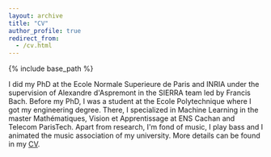```yaml
---
layout: archive
title: "CV"
author_profile: true
redirect_from:
  - /cv.html
---
```


{% include base_path %}

I did my PhD at the Ecole Normale Superieure de Paris and INRIA under the supervision of Alexandre d'Aspremont in the SIERRA team led by Francis Bach. Before my PhD, I was a student at the Ecole Polytechnique where I got my engineering degree. There, I specialized in Machine Learning in the master Mathématiques, Vision et Apprentissage at ENS Cachan and Telecom ParisTech. Apart from research, I'm fond of music, I play bass and I animated the music association of my university. More details can be found in my [CV](/files/vroulet_cv.pdf).
